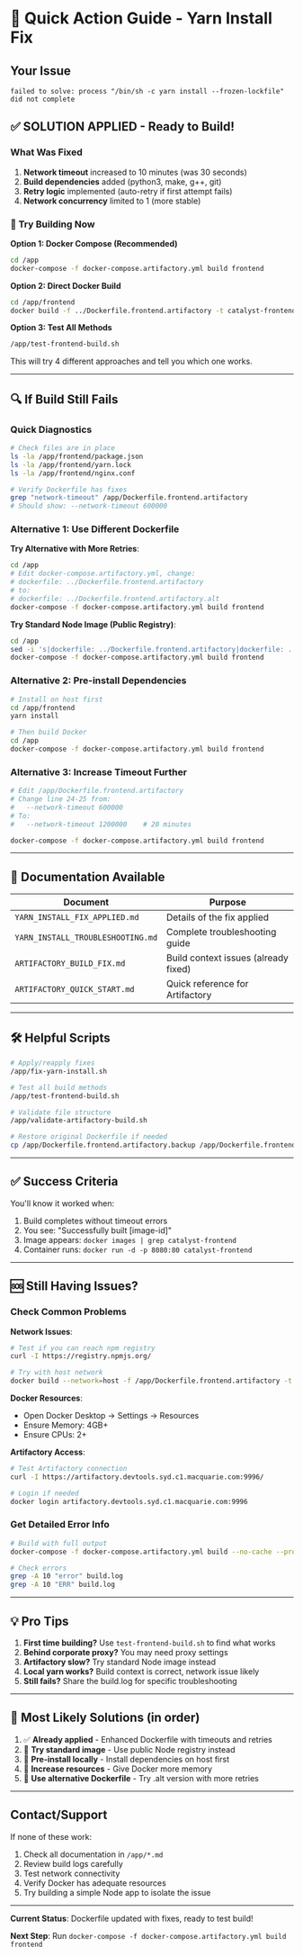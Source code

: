 # 🚀 Quick Action Guide - Yarn Install Fix

## Your Issue
```
failed to solve: process "/bin/sh -c yarn install --frozen-lockfile" did not complete
```

## ✅ SOLUTION APPLIED - Ready to Build!

### What Was Fixed
1. **Network timeout** increased to 10 minutes (was 30 seconds)
2. **Build dependencies** added (python3, make, g++, git)
3. **Retry logic** implemented (auto-retry if first attempt fails)
4. **Network concurrency** limited to 1 (more stable)

### 🎯 Try Building Now

**Option 1: Docker Compose (Recommended)**
```bash
cd /app
docker-compose -f docker-compose.artifactory.yml build frontend
```

**Option 2: Direct Docker Build**
```bash
cd /app/frontend
docker build -f ../Dockerfile.frontend.artifactory -t catalyst-frontend .
```

**Option 3: Test All Methods**
```bash
/app/test-frontend-build.sh
```
This will try 4 different approaches and tell you which one works.

---

## 🔍 If Build Still Fails

### Quick Diagnostics
```bash
# Check files are in place
ls -la /app/frontend/package.json
ls -la /app/frontend/yarn.lock
ls -la /app/frontend/nginx.conf

# Verify Dockerfile has fixes
grep "network-timeout" /app/Dockerfile.frontend.artifactory
# Should show: --network-timeout 600000
```

### Alternative 1: Use Different Dockerfile

**Try Alternative with More Retries**:
```bash
cd /app
# Edit docker-compose.artifactory.yml, change:
# dockerfile: ../Dockerfile.frontend.artifactory
# to:
# dockerfile: ../Dockerfile.frontend.artifactory.alt
docker-compose -f docker-compose.artifactory.yml build frontend
```

**Try Standard Node Image (Public Registry)**:
```bash
cd /app
sed -i 's|dockerfile: ../Dockerfile.frontend.artifactory|dockerfile: ../Dockerfile.frontend.standard|' docker-compose.artifactory.yml
docker-compose -f docker-compose.artifactory.yml build frontend
```

### Alternative 2: Pre-install Dependencies
```bash
# Install on host first
cd /app/frontend
yarn install

# Then build Docker
cd /app
docker-compose -f docker-compose.artifactory.yml build frontend
```

### Alternative 3: Increase Timeout Further
```bash
# Edit /app/Dockerfile.frontend.artifactory
# Change line 24-25 from:
#   --network-timeout 600000
# To:
#   --network-timeout 1200000    # 20 minutes

docker-compose -f docker-compose.artifactory.yml build frontend
```

---

## 📖 Documentation Available

| Document | Purpose |
|----------|---------|
| `YARN_INSTALL_FIX_APPLIED.md` | Details of the fix applied |
| `YARN_INSTALL_TROUBLESHOOTING.md` | Complete troubleshooting guide |
| `ARTIFACTORY_BUILD_FIX.md` | Build context issues (already fixed) |
| `ARTIFACTORY_QUICK_START.md` | Quick reference for Artifactory |

---

## 🛠 Helpful Scripts

```bash
# Apply/reapply fixes
/app/fix-yarn-install.sh

# Test all build methods
/app/test-frontend-build.sh

# Validate file structure
/app/validate-artifactory-build.sh

# Restore original Dockerfile if needed
cp /app/Dockerfile.frontend.artifactory.backup /app/Dockerfile.frontend.artifactory
```

---

## ✅ Success Criteria

You'll know it worked when:
1. Build completes without timeout errors
2. You see: "Successfully built [image-id]"
3. Image appears: `docker images | grep catalyst-frontend`
4. Container runs: `docker run -d -p 8080:80 catalyst-frontend`

---

## 🆘 Still Having Issues?

### Check Common Problems

**Network Issues**:
```bash
# Test if you can reach npm registry
curl -I https://registry.npmjs.org/

# Try with host network
docker build --network=host -f /app/Dockerfile.frontend.artifactory -t test .
```

**Docker Resources**:
- Open Docker Desktop → Settings → Resources
- Ensure Memory: 4GB+
- Ensure CPUs: 2+

**Artifactory Access**:
```bash
# Test Artifactory connection
curl -I https://artifactory.devtools.syd.c1.macquarie.com:9996/

# Login if needed
docker login artifactory.devtools.syd.c1.macquarie.com:9996
```

### Get Detailed Error Info
```bash
# Build with full output
docker-compose -f docker-compose.artifactory.yml build --no-cache --progress=plain frontend 2>&1 | tee build.log

# Check errors
grep -A 10 "error" build.log
grep -A 10 "ERR" build.log
```

---

## 💡 Pro Tips

1. **First time building?** Use `test-frontend-build.sh` to find what works
2. **Behind corporate proxy?** You may need proxy settings
3. **Artifactory slow?** Try standard Node image instead
4. **Local yarn works?** Build context is correct, network issue likely
5. **Still fails?** Share the build.log for specific troubleshooting

---

## 🎯 Most Likely Solutions (in order)

1. ✅ **Already applied** - Enhanced Dockerfile with timeouts and retries
2. 🔄 **Try standard image** - Use public Node registry instead
3. 🔄 **Pre-install locally** - Install dependencies on host first
4. 🔄 **Increase resources** - Give Docker more memory
5. 🔄 **Use alternative Dockerfile** - Try .alt version with more retries

---

## Contact/Support

If none of these work:
1. Check all documentation in `/app/*.md`
2. Review build logs carefully
3. Test network connectivity
4. Verify Docker has adequate resources
5. Try building a simple Node app to isolate the issue

---

**Current Status**: Dockerfile updated with fixes, ready to test build!

**Next Step**: Run `docker-compose -f docker-compose.artifactory.yml build frontend`
